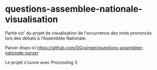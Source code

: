 # questions-assemblee-nationale-visualisation
Partie viz' du projet de visualisation de l'occurrence des mots prononcés lors des débats à l'Assemblée Nationale.

Parser dispo ici https://github.com/OGrainger/questions-assemblee-nationale-parser

Le projet s'ouvre avec Processing 3
